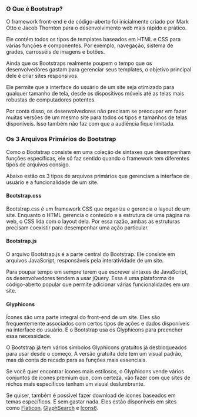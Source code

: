 ### O Que é Bootstrap?

O framework front-end e de código-aberto foi inicialmente criado por Mark Otto e Jacob Thornton para o desenvolvimento web mais rápido e prático. 

Ele contém todos os tipos de templates baseados em HTML e CSS para várias funções e componentes. Por exemplo, navegação, sistema de grades, carrosséis de imagens e botões.

Ainda que os Bootstraps realmente poupem o tempo que os desenvolvedores gastam para gerenciar seus templates, o objetivo principal dele é criar sites responsivos. 

Ele permite que a interface do usuário de um site seja otimizado para qualquer tamanho de tela, desde os dispositivos móveis até as telas mais robustas de computadores potentes.

Por conta disso, os desenvolvedores não precisam se preocupar em fazer muitas versões de um mesmo site para todos os tipos e tamanhos de telas disponíveis. Isso também não faz com que a audiência fique limitada.

### Os 3 Arquivos Primários do Bootstrap

Como o Bootstrap consiste em uma coleção de sintaxes que desempenham funções específicas, ele só faz sentido quando  o framework tem diferentes tipos de arquivos consigo. 

Abaixo estão os 3 tipos de arquivos primários que gerenciam a interface de usuário e a funcionalidade de um site. 

#### Bootstrap.css

Bootstrap.css é um framework CSS que organiza e gerencia o layout de um site. Enquanto o HTML gerencia o conteúdo e a estrutura de uma página na web, o CSS lida com o layout dela. Por essa razão, ambas as estruturas precisam coexistir para desempenhar uma ação particular.

#### Bootstrap.js

O arquivo Bootstrap.js é a parte central do Bootstrap. Ele consiste em arquivos JavaScript, responsáveis pela interatividade de um site.

Para poupar tempo em sempre terem que escrever sintaxes de JavaScript, os desenvolvedores tendem a usar jQuery. Essa é uma plataforma de código-aberto popular que permite adicionar várias funcionalidades em um site. 

#### Glyphicons 

Ícones são uma parte integral do front-end de um site. Eles são frequentemente associados com certos tipos de ações e dados disponíveis na interface do usuário. E o Bootstrap usa os Glyphicons para preencher essa necessidade. 

O Bootstrap já tem vários símbolos Glyphicons gratuitos já desbloqueados para usar desde o começo. A versão gratuita dele tem um visual padrão, mas dá conta do recado para as funções mais essenciais. 

Se você quer encontrar ícones mais estilosos, o Glyphicons vende vários conjuntos de ícones premium que, com certeza, vão fazer com que sites de nichos mais específicos tenham um visual deslumbrante. 

Se quiser, também é possível fazer download de ícones baseados em temas específicos. E sem gastar nada. Eles estão disponíveis em sites como [Flaticon](https://www.flaticon.com/), [GlyphSearch](https://glyphsearch.com/) e [Icons8](https://icons8.com/icons/set/glyph).  
